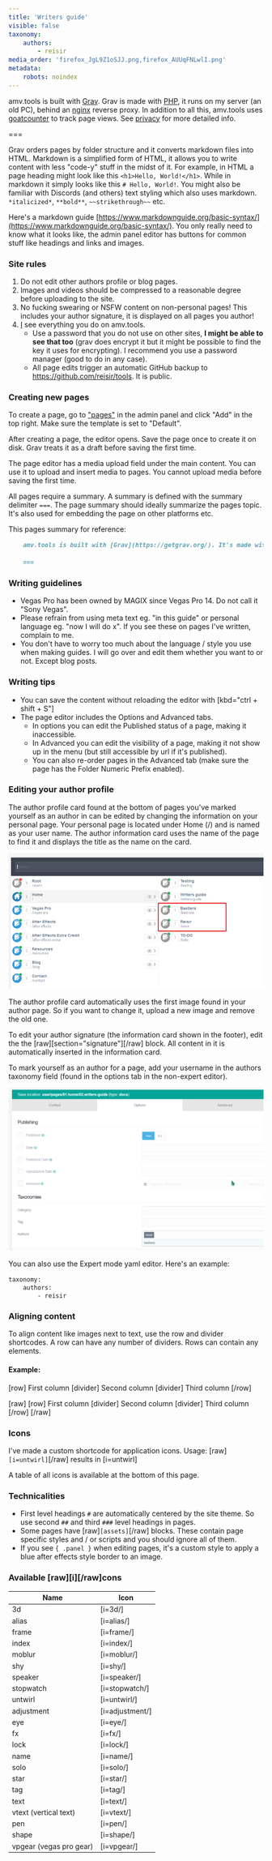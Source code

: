 ```yaml
---
title: 'Writers guide'
visible: false
taxonomy:
    authors:
        - reisir
media_order: 'firefox_JgL9Z1oSJJ.png,firefox_AUUqFNLwlI.png'
metadata:
    robots: noindex
---
```


amv.tools is built with [Grav](https://getgrav.org/). Grav is made with [PHP](https://www.php.net/), it runs on my server (an old PC), behind an [nginx](https://www.nginx.com/) reverse proxy. In addition to all this, amv.tools uses [goatcounter](https://www.goatcounter.com/) to track page views. See [privacy](https://amv.tools/privacy) for more detailed info.

===

Grav orders pages by folder structure and it converts markdown files into HTML. Markdown is a simplified form of HTML, it allows you to write content with less "code-y" stuff in the midst of it. For example, in HTML a page heading might look like this `<h1>Hello, World!</h1>`. While in markdown it simply looks like this `# Hello, World!`. You might also be familiar with Discords (and others) text styling which also uses markdown. `*italicized*`, `**bold**`, `~~strikethrough~~` etc.

Here's a markdown guide [https://www.markdownguide.org/basic-syntax/](https://www.markdownguide.org/basic-syntax/). You only really need to know what it looks like, the admin panel editor has buttons for common stuff like headings and links and images.

### Site rules

1. Do not edit other authors profile or blog pages.
2. Images and videos should be compressed to a reasonable degree before uploading to the site.
3. No fucking swearing or NSFW content on non-personal pages! This includes your author signature, it is displayed on all pages you author!
4. [I](/reisir) see everything you do on amv.tools.
	- Use a password that you do not use on other sites, **I might be able to see that too** (grav does encrypt it but it might be possible to find the key it uses for encrypting). I recommend you use a password manager (good to do in any case).
	- All page edits trigger an automatic GitHub backup to https://github.com/reisir/tools. It is public.

### Creating new pages

To create a page, go to ["pages"](https://amv.tools/admin/pages) in the admin panel and click "Add" in the top right. Make sure the template is set to "Default".

After creating a page, the editor opens. Save the page once to create it on disk. Grav treats it as a draft before saving the first time.

The page editor has a media upload field under the main content. You can use it to upload and insert media to pages. You cannot upload media before saving the first time.

All pages require a summary. A summary is defined with the summary delimiter `===`. The page summary should ideally summarize the pages topic. It's also used for embedding the page on other platforms etc. 

This pages summary for reference:

```md
	amv.tools is built with [Grav](https://getgrav.org/). It's made with [PHP](https://www.php.net/) and it runs on my server, behind an [nginx](https://www.nginx.com/) reverse proxy.
	
	===
```

### Writing guidelines

 - Vegas Pro has been owned by MAGIX since Vegas Pro 14. Do not call it "Sony Vegas".
 - Please refrain from using meta text eg. "in this guide" or personal language eg. "now I will do x". If you see these on pages I've written, complain to me.
 - You don't have to worry too much about the language / style you use when making guides. I will go over and edit them whether you want to or not. Except blog posts.

### Writing tips

 - You can save the content without reloading the editor with [kbd="ctrl + shift + S"]
 - The page editor includes the Options and Advanced tabs.
 	- In options you can edit the Published status of a page, making it inaccessible. 
 	- In Advanced you can edit the visibility of a page, making it not show up in the menu (but still accessible by url if it's published). 
 	- You can also re-order pages in the Advanced tab (make sure the page has the Folder Numeric Prefix enabled).

### Editing your author profile

The author profile card found at the bottom of pages you've marked yourself as an author in can be edited by changing the information on your personal page. Your personal page is located under Home (/) and is named as your user name. The author information card uses the name of the page to find it and displays the title as the name on the card. 

![author pages](firefox_AUUqFNLwlI.png)

The author profile card automatically uses the first image found in your author page. So if you want to change it, upload a new image and remove the old one.

To edit your author signature (the information card shown in the footer), edit the the [raw][section="signature"][/raw] block. All content in it is automatically inserted in the information card.

To mark yourself as an author for a page, add your username in the authors taxonomy field (found in the options tab in the non-expert editor). 

![](firefox_JgL9Z1oSJJ.png)

You can also use the Expert mode yaml editor. Here's an example:

    taxonomy:
        authors:
            - reisir

### Aligning content

To align content like images next to text, use the row and divider shortcodes. A row can have any number of dividers. Rows can contain any elements.

#### Example:

[row]
First column
[divider]
Second column
[divider]
Third column
[/row]

[raw]
	[row]
    	First column
    [divider]
    	Second column
    [divider]
    	Third column
    [/row]
[/raw]

### Icons

I've made a custom shortcode for application icons. Usage: [raw]`[i=untwirl]`[/raw] results in [i=untwirl] 

A table of all icons is available at the bottom of this page.

### Technicalities

* First level headings `#` are automatically centered by the site theme. So use second `##` and third `###` level headings in pages.
* Some pages have [raw]`[assets]`[/raw] blocks. These contain page specific styles and / or scripts and you should ignore all of them.
* If you see `{ .panel }` when editing pages, it's a custom style to apply a blue after effects style border to an image.

### Available [raw][i][/raw]cons

| Name                     | Icon            |
| ------------------------ | --------------- |
| 3d                       | [i=3d/]         |
| alias                    | [i=alias/]      |
| frame                    | [i=frame/]      |
| index                    | [i=index/]      |
| moblur                   | [i=moblur/]     |
| shy                      | [i=shy/]        |
| speaker                  | [i=speaker/]    |
| stopwatch                | [i=stopwatch/]  |
| untwirl                  | [i=untwirl/]    |
| adjustment               | [i=adjustment/] |
| eye                      | [i=eye/]        |
| fx                       | [i=fx/]         |
| lock                     | [i=lock/]       |
| name                     | [i=name/]       |
| solo                     | [i=solo/]       |
| star                     | [i=star/]       |
| tag                      | [i=tag/]        |
| text                     | [i=text/]       |
| vtext (vertical text)    | [i=vtext/]      |
| pen                      | [i=pen/]        |
| shape                    | [i=shape/]      |
| vpgear  (vegas pro gear) | [i=vpgear/]     |
